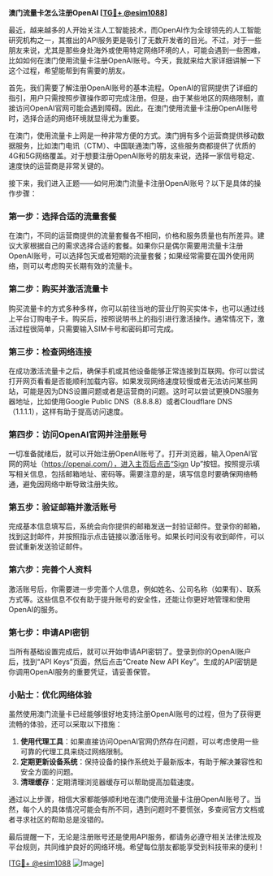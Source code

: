 **澳门流量卡怎么注册OpenAI [[TG💪+ @esim1088](https://t.me/s/esim1088)]**

最近，越来越多的人开始关注人工智能技术，而OpenAI作为全球领先的人工智能研究机构之一，其推出的API服务更是吸引了无数开发者的目光。不过，对于一些朋友来说，尤其是那些身处海外或使用特定网络环境的人，可能会遇到一些困难，比如如何在澳门使用流量卡注册OpenAI账号。今天，我就来给大家详细讲解一下这个过程，希望能帮到有需要的朋友。

首先，我们需要了解注册OpenAI账号的基本流程。OpenAI的官网提供了详细的指引，用户只需按照步骤操作即可完成注册。但是，由于某些地区的网络限制，直接访问OpenAI官网可能会遇到障碍。因此，在澳门使用流量卡注册OpenAI账号时，选择合适的网络环境就显得尤为重要。

在澳门，使用流量卡上网是一种非常方便的方式。澳门拥有多个运营商提供移动数据服务，比如澳门电讯（CTM）、中国联通澳门等，这些服务商都提供了优质的4G和5G网络覆盖。对于想要注册OpenAI账号的朋友来说，选择一家信号稳定、速度快的运营商是非常关键的。

接下来，我们进入正题——如何用澳门流量卡注册OpenAI账号？以下是具体的操作步骤：

### 第一步：选择合适的流量套餐

在澳门，不同的运营商提供的流量套餐各不相同，价格和服务质量也有所差异。建议大家根据自己的需求选择合适的套餐。如果你只是偶尔需要用流量卡注册OpenAI账号，可以选择包天或者短期的流量套餐；如果经常需要在国外使用网络，则可以考虑购买长期有效的流量卡。

### 第二步：购买并激活流量卡

购买流量卡的方式多种多样，你可以前往当地的营业厅购买实体卡，也可以通过线上平台订购电子卡。购买后，按照说明书上的指引进行激活操作。通常情况下，激活过程很简单，只需要输入SIM卡号和密码即可完成。

### 第三步：检查网络连接

在成功激活流量卡之后，确保手机或其他设备能够正常连接到互联网。你可以尝试打开网页看看是否能顺利加载内容。如果发现网络速度较慢或者无法访问某些网站，可能是因为DNS设置问题或者是运营商的问题。这时可以尝试更换DNS服务器地址，比如使用Google Public DNS（8.8.8.8）或者Cloudflare DNS（1.1.1.1），这样有助于提高访问速度。

### 第四步：访问OpenAI官网并注册账号

一切准备就绪后，就可以开始注册OpenAI账号了。打开浏览器，输入OpenAI官网的网址（https://openai.com/），进入主页后点击“Sign Up”按钮。按照提示填写相关信息，包括邮箱地址、密码等。需要注意的是，填写信息时要确保网络畅通，避免因网络中断导致注册失败。

### 第五步：验证邮箱并激活账号

完成基本信息填写后，系统会向你提供的邮箱发送一封验证邮件。登录你的邮箱，找到这封邮件，并按照指示点击链接以激活账号。如果长时间没有收到邮件，可以尝试重新发送验证邮件。

### 第六步：完善个人资料

激活账号后，你需要进一步完善个人信息，例如姓名、公司名称（如果有）、联系方式等。这些信息不仅有助于提升账号的安全性，还能让你更好地管理和使用OpenAI的服务。

### 第七步：申请API密钥

当所有基础设置完成后，就可以开始申请API密钥了。登录到你的OpenAI账户后，找到“API Keys”页面，然后点击“Create New API Key”。生成的API密钥是你调用OpenAI服务的重要凭证，请妥善保管。

### 小贴士：优化网络体验

虽然使用澳门流量卡已经能够很好地支持注册OpenAI账号的过程，但为了获得更流畅的体验，还可以采取以下措施：
1. **使用代理工具**：如果直接访问OpenAI官网仍然存在问题，可以考虑使用一些可靠的代理工具来绕过网络限制。
2. **定期更新设备系统**：保持设备的操作系统处于最新版本，有助于解决兼容性和安全方面的问题。
3. **清理缓存**：定期清理浏览器缓存可以帮助提高加载速度。

通过以上步骤，相信大家都能够顺利地在澳门使用流量卡注册OpenAI账号了。当然，每个人的具体情况可能会有所不同，遇到问题时不要慌张，多查阅官方文档或者寻求社区的帮助总是没错的。

最后提醒一下，无论是注册账号还是使用API服务，都请务必遵守相关法律法规及平台规则，共同维护良好的网络环境。希望每位朋友都能享受到科技带来的便利！

[[TG💪+ @esim1088](https://t.me/s/esim1088) ![Image](https://i.postimg.cc/4NQfJmqS/Snipaste-2025-05-13-00-14-12.png)]